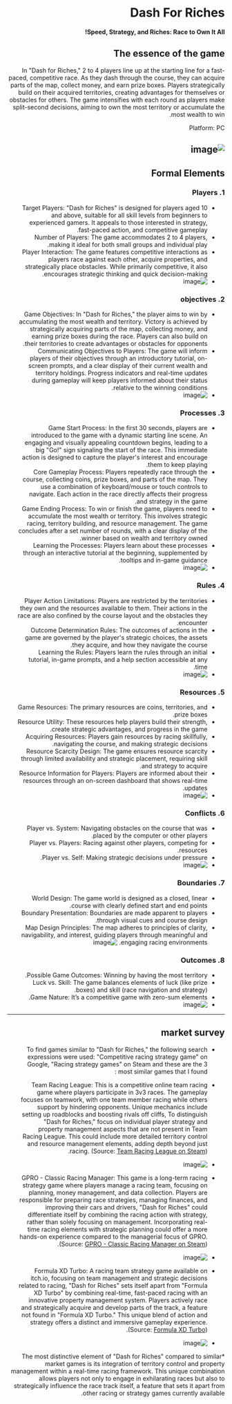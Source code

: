 <div dir='rtl' lang='he'>

# Dash For Riches

**Speed, Strategy, and Riches: Race to Own It All!**

## The essence of the game

In "Dash for Riches," 2 to 4 players line up at the starting line for a fast-paced, competitive race. As they dash through the course, they can acquire parts of the map, collect money, and earn prize boxes. Players strategically build on their acquired territories, creating advantages for themselves or obstacles for others. The game intensifies with each round as players make split-second decisions, aiming to own the most territory or accumulate the most wealth to win.

Platform: PC

![image](https://github.com/our-game-maya-and-michael/Dash-For-Riches/assets/85742675/8f19c486-465f-43fc-9d91-35a9419ed361)
---


## Formal Elements

### 1. Players

* Target Players: "Dash for Riches" is designed for players aged 10 and above, suitable for all skill levels from beginners to experienced gamers. It appeals to those interested in strategy, fast-paced action, and competitive gameplay.
* Number of Players: The game accommodates 2 to 4 players, making it ideal for both small groups and individual play. 
* Player Interaction: The game features competitive interactions as players race against each other, acquire properties, and strategically place obstacles. While primarily competitive, it also encourages strategic thinking and quick decision-making.
* ![image](https://github.com/our-game-maya-and-michael/Dash-For-Riches/assets/85742675/8a98f7ad-c6de-4ed2-a736-a718f70b201b)
 

### 2. objectives

* Game Objectives: In "Dash for Riches," the player aims to win by accumulating the most wealth and territory. Victory is achieved by strategically acquiring parts of the map, collecting money, and earning prize boxes during the race. Players can also build on their territories to create advantages or obstacles for opponents.
* Communicating Objectives to Players: The game will inform players of their objectives through an introductory tutorial, on-screen prompts, and a clear display of their current wealth and territory holdings. Progress indicators and real-time updates during gameplay will keep players informed about their status relative to the winning conditions.
* ![image](https://github.com/our-game-maya-and-michael/Dash-For-Riches/assets/85742675/99f1fe3b-36a1-4675-9c6b-9a2f15de4378)

### 3. Processes

* Game Start Process: In the first 30 seconds, players are introduced to the game with a dynamic starting line scene. An engaging and visually appealing countdown begins, leading to a big "Go!" sign signaling the start of the race. This immediate action is designed to capture the player's interest and encourage them to keep playing.
*	Core Gameplay Process: Players repeatedly race through the course, collecting coins, prize boxes, and parts of the map. They use a combination of keyboard/mouse or touch controls to navigate. Each action in the race directly affects their progress and strategy in the game.
*	Game Ending Process: To win or finish the game, players need to accumulate the most wealth or territory. This involves strategic racing, territory building, and resource management. The game concludes after a set number of rounds, with a clear display of the winner based on wealth and territory owned.
* Learning the Processes: Players learn about these processes through an interactive tutorial at the beginning, supplemented by tooltips and in-game guidance.
* ![image](https://github.com/our-game-maya-and-michael/Dash-For-Riches/assets/85742675/25c190c1-4cd5-4778-9468-13bfe2738b18)

### 4. Rules

* Player Action Limitations: Players are restricted by the territories they own and the resources available to them. Their actions in the race are also confined by the course layout and the obstacles they encounter.
* Outcome Determination Rules: The outcomes of actions in the game are governed by the player's strategic choices, the assets they acquire, and how they navigate the course.
* Learning the Rules: Players learn the rules through an initial tutorial, in-game prompts, and a help section accessible at any time.
* ![image](https://github.com/our-game-maya-and-michael/Dash-For-Riches/assets/85742675/d90c9b5b-ed32-482e-bbc9-06fe88e7b56e)

### 5. Resources

* Game Resources: The primary resources are coins, territories, and prize boxes.
* Resource Utility: These resources help players build their strength, create strategic advantages, and progress in the game.
* Acquiring Resources: Players gain resources by racing skillfully, navigating the course, and making strategic decisions.
* Resource Scarcity Design: The game ensures resource scarcity through limited availability and strategic placement, requiring skill and strategy to acquire.
* Resource Information for Players: Players are informed about their resources through an on-screen dashboard that shows real-time updates.
* ![image](https://github.com/our-game-maya-and-michael/Dash-For-Riches/assets/85742675/c3ab2ab5-b2ef-4e74-8096-5906cf4efa5b)

### 6. Conflicts

* Player vs. System: Navigating obstacles on the course that was placed by the computer or other players.
* Player vs. Players: Racing against other players, competing for resources.
* Player vs. Self: Making strategic decisions under pressure.
* ![image](https://github.com/our-game-maya-and-michael/Dash-For-Riches/assets/85742675/160a3847-e3e0-4c99-92b5-d1b136a55dc0)

### 7. Boundaries

* World Design: The game world is designed as a closed, linear course with clearly defined start and end points.
* Boundary Presentation: Boundaries are made apparent to players through visual cues and course design.
* Map Design Principles: The map adheres to principles of clarity, navigability, and interest, guiding players through meaningful and engaging racing environments.
![image](https://github.com/our-game-maya-and-michael/Dash-For-Riches/assets/85742675/94991624-cfe1-40a5-a46b-028a1a45b099)

### 8. Outcomes

* Possible Game Outcomes: Winning by having the most territory. 
* Luck vs. Skill: The game balances elements of luck (like prize boxes) and skill (race navigation and strategy). 
* Game Nature: It’s a competitive game with zero-sum elements.
* ![image](https://github.com/our-game-maya-and-michael/Dash-For-Riches/assets/85742675/f41cba88-5bb8-479a-8d9c-c5aaaf894bef)

---

## market survey

* To find games similar to "Dash for Riches," the following search expressions were used: "Competitive racing strategy game" on Google, "Racing strategy games" on Steam and these are the 3 most similar games that I found :

* Team Racing League: This is a competitive online team racing game where players participate in 3v3 races. The gameplay focuses on teamwork, with one team member racing while others support by hindering opponents. Unique mechanics include setting up roadblocks and boosting rivals off cliffs, To distinguish "Dash for Riches," focus on individual player strategy and property management aspects that are not present in Team Racing League. This could include more detailed territory control and resource management elements, adding depth beyond just racing. (Source: [Team Racing League on Steam](https://store.steampowered.com/app/504460/Team_Racing_League/)).
* ![image](https://github.com/our-game-maya-and-michael/Dash-For-Riches/assets/85742675/cce809a4-d36a-4124-8551-ea1d77fb4e3a)


* GPRO - Classic Racing Manager: This game is a long-term racing strategy game where players manage a racing team, focusing on planning, money management, and data collection. Players are responsible for preparing race strategies, managing finances, and improving their cars and drivers, "Dash for Riches" could differentiate itself by combining the racing action with strategy, rather than solely focusing on management. Incorporating real-time racing elements with strategic planning could offer a more hands-on experience compared to the managerial focus of GPRO. (Source: [GPRO - Classic Racing Manager on Steam](https://store.steampowered.com/app/2169220/GPRO__Classic_racing_manager/)).
* ![image](https://github.com/our-game-maya-and-michael/Dash-For-Riches/assets/85742675/8a87e6fb-6bfe-4945-ad8a-36fc9b3d129e)


* Formula XD Turbo: A racing team strategy game available on itch.io, focusing on team management and strategic decisions related to racing, "Dash for Riches" sets itself apart from "Formula XD Turbo" by combining real-time, fast-paced racing with an innovative property management system. Players actively race and strategically acquire and develop parts of the track, a feature not found in "Formula XD Turbo." This unique blend of action and strategy offers a distinct and immersive gameplay experience. (Source: [Formula XD Turbo](https://nitroglycerin-ltd.itch.io/formula-xd)).
* ![image](https://github.com/our-game-maya-and-michael/Dash-For-Riches/assets/85742675/3212ff9b-08f2-4cbe-b025-08f403d372a4)


*The most distinctive element of "Dash for Riches" compared to similar market games is its integration of territory control and property management within a real-time racing framework. This unique combination allows players not only to engage in exhilarating races but also to strategically influence the race track itself, a feature that sets it apart from other racing or strategy games currently available.


</div>
